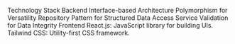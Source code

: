 Technology Stack
Backend
Interface-based Architecture
Polymorphism for Versatility
Repository Pattern for Structured Data Access
Service Validation for Data Integrity
Frontend
React.js: JavaScript library for building UIs.
Tailwind CSS: Utility-first CSS framework.
